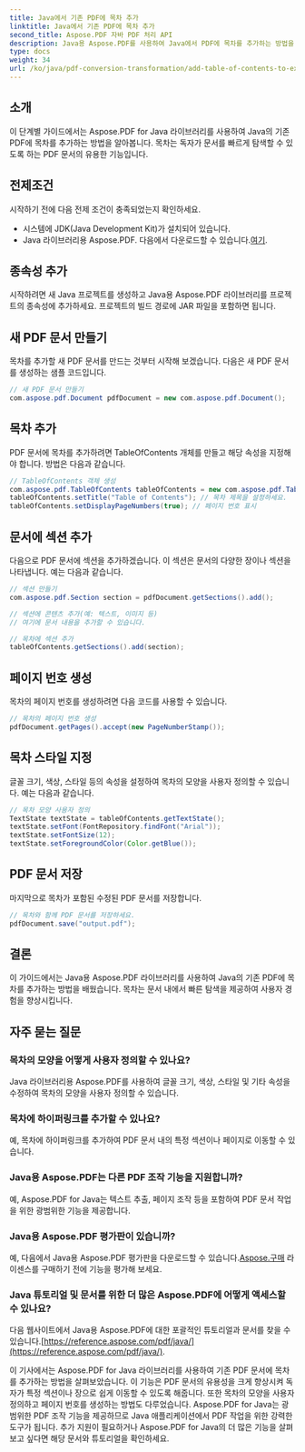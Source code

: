 ```yaml
---
title: Java에서 기존 PDF에 목차 추가
linktitle: Java에서 기존 PDF에 목차 추가
second_title: Aspose.PDF 자바 PDF 처리 API
description: Java용 Aspose.PDF를 사용하여 Java에서 PDF에 목차를 추가하는 방법을 알아보세요. 이 단계별 가이드를 통해 문서 탐색 기능을 향상하세요.
type: docs
weight: 34
url: /ko/java/pdf-conversion-transformation/add-table-of-contents-to-existing-pdf-in-java/
---
```


## 소개
이 단계별 가이드에서는 Aspose.PDF for Java 라이브러리를 사용하여 Java의 기존 PDF에 목차를 추가하는 방법을 알아봅니다. 목차는 독자가 문서를 빠르게 탐색할 수 있도록 하는 PDF 문서의 유용한 기능입니다.

## 전제조건
시작하기 전에 다음 전제 조건이 충족되었는지 확인하세요.
- 시스템에 JDK(Java Development Kit)가 설치되어 있습니다.
-  Java 라이브러리용 Aspose.PDF. 다음에서 다운로드할 수 있습니다.[여기](https://releases.aspose.com/pdf/java/).

## 종속성 추가
시작하려면 새 Java 프로젝트를 생성하고 Java용 Aspose.PDF 라이브러리를 프로젝트의 종속성에 추가하세요. 프로젝트의 빌드 경로에 JAR 파일을 포함하면 됩니다.

## 새 PDF 문서 만들기
목차를 추가할 새 PDF 문서를 만드는 것부터 시작해 보겠습니다. 다음은 새 PDF 문서를 생성하는 샘플 코드입니다.

```java
// 새 PDF 문서 만들기
com.aspose.pdf.Document pdfDocument = new com.aspose.pdf.Document();
```

## 목차 추가
PDF 문서에 목차를 추가하려면 TableOfContents 개체를 만들고 해당 속성을 지정해야 합니다. 방법은 다음과 같습니다.

```java
// TableOfContents 객체 생성
com.aspose.pdf.TableOfContents tableOfContents = new com.aspose.pdf.TableOfContents();
tableOfContents.setTitle("Table of Contents"); // 목차 제목을 설정하세요.
tableOfContents.setDisplayPageNumbers(true); // 페이지 번호 표시
```

## 문서에 섹션 추가
다음으로 PDF 문서에 섹션을 추가하겠습니다. 이 섹션은 문서의 다양한 장이나 섹션을 나타냅니다. 예는 다음과 같습니다.

```java
// 섹션 만들기
com.aspose.pdf.Section section = pdfDocument.getSections().add();

// 섹션에 콘텐츠 추가(예: 텍스트, 이미지 등)
// 여기에 문서 내용을 추가할 수 있습니다.

// 목차에 섹션 추가
tableOfContents.getSections().add(section);
```

## 페이지 번호 생성
목차의 페이지 번호를 생성하려면 다음 코드를 사용할 수 있습니다.

```java
// 목차의 페이지 번호 생성
pdfDocument.getPages().accept(new PageNumberStamp());
```

## 목차 스타일 지정
글꼴 크기, 색상, 스타일 등의 속성을 설정하여 목차의 모양을 사용자 정의할 수 있습니다. 예는 다음과 같습니다.

```java
// 목차 모양 사용자 정의
TextState textState = tableOfContents.getTextState();
textState.setFont(FontRepository.findFont("Arial"));
textState.setFontSize(12);
textState.setForegroundColor(Color.getBlue());
```

## PDF 문서 저장
마지막으로 목차가 포함된 수정된 PDF 문서를 저장합니다.

```java
// 목차와 함께 PDF 문서를 저장하세요.
pdfDocument.save("output.pdf");
```

## 결론
이 가이드에서는 Java용 Aspose.PDF 라이브러리를 사용하여 Java의 기존 PDF에 목차를 추가하는 방법을 배웠습니다. 목차는 문서 내에서 빠른 탐색을 제공하여 사용자 경험을 향상시킵니다.

## 자주 묻는 질문
### 목차의 모양을 어떻게 사용자 정의할 수 있나요?
Java 라이브러리용 Aspose.PDF를 사용하여 글꼴 크기, 색상, 스타일 및 기타 속성을 수정하여 목차의 모양을 사용자 정의할 수 있습니다.

### 목차에 하이퍼링크를 추가할 수 있나요?
예, 목차에 하이퍼링크를 추가하여 PDF 문서 내의 특정 섹션이나 페이지로 이동할 수 있습니다.

### Java용 Aspose.PDF는 다른 PDF 조작 기능을 지원합니까?
예, Aspose.PDF for Java는 텍스트 추출, 페이지 조작 등을 포함하여 PDF 문서 작업을 위한 광범위한 기능을 제공합니다.

### Java용 Aspose.PDF 평가판이 있습니까?
 예, 다음에서 Java용 Aspose.PDF 평가판을 다운로드할 수 있습니다.[Aspose.구매](https://purchase.aspose.com/temporary-license/) 라이센스를 구매하기 전에 기능을 평가해 보세요.

### Java 튜토리얼 및 문서를 위한 더 많은 Aspose.PDF에 어떻게 액세스할 수 있나요?
 다음 웹사이트에서 Java용 Aspose.PDF에 대한 포괄적인 튜토리얼과 문서를 찾을 수 있습니다.[https://reference.aspose.com/pdf/java/](https://reference.aspose.com/pdf/java/).

이 기사에서는 Aspose.PDF for Java 라이브러리를 사용하여 기존 PDF 문서에 목차를 추가하는 방법을 살펴보았습니다. 이 기능은 PDF 문서의 유용성을 크게 향상시켜 독자가 특정 섹션이나 장으로 쉽게 이동할 수 있도록 해줍니다. 또한 목차의 모양을 사용자 정의하고 페이지 번호를 생성하는 방법도 다루었습니다. Aspose.PDF for Java는 광범위한 PDF 조작 기능을 제공하므로 Java 애플리케이션에서 PDF 작업을 위한 강력한 도구가 됩니다. 추가 지원이 필요하거나 Aspose.PDF for Java의 더 많은 기능을 살펴보고 싶다면 해당 문서와 튜토리얼을 확인하세요.